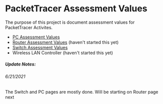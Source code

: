 # PacketTracer Assessment Values
The purpose of this project is document assessment values for PacketTracer Activites. 

* [PC Assessment Values](/PC_Value_Guide.md)
* [Router Assessment Values](/Router_Value_Guide.md) (haven't started this yet)
* [Switch Assessment Values](/Switch_Value_Guide.md)
* Wireless LAN Controller (haven't started this yet)

##### Update Notes:
###### 6/21/2021
The Switch and PC pages are mostly done. Will be starting on Router page next
